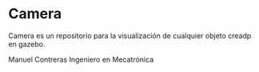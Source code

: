 # Camera

Camera es un repositorio para la visualización de cualquier objeto creadp en gazebo.

Manuel Contreras
Ingeniero en Mecatrónica
